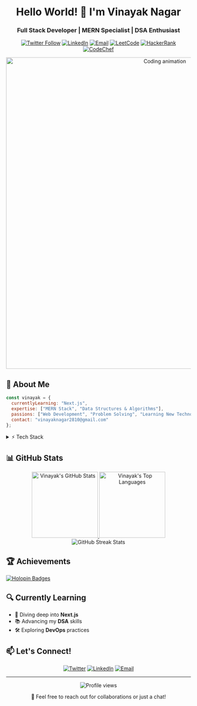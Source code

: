 <div align="center">
  
# Hello World! 👋 I'm Vinayak Nagar

### Full Stack Developer | MERN Specialist | DSA Enthusiast

[![Twitter Follow](https://img.shields.io/twitter/follow/vinayaknagar09?logo=twitter&style=for-the-badge)](https://twitter.com/vinayaknagar09)
[![LinkedIn](https://img.shields.io/badge/LinkedIn-Connect-blue?style=for-the-badge&logo=linkedin)](https://linkedin.com/in/vinayak-nagar-113022252)
[![Email](https://img.shields.io/badge/Email-Contact-red?style=for-the-badge&logo=gmail)](mailto:vinayaknagar2810@gmail.com)
[![LeetCode](https://img.shields.io/badge/LeetCode-Profile-orange?style=for-the-badge&logo=leetcode)](https://www.leetcode.com/vinayaknagar)
[![HackerRank](https://img.shields.io/badge/HackerRank-Profile-brightgreen?style=for-the-badge&logo=hackerrank)](https://www.hackerrank.com/vinayaknagar2003)
[![CodeChef](https://img.shields.io/badge/CodeChef-Profile-brown?style=for-the-badge&logo=codechef)](https://www.codechef.com/users/vinayaknagar)

<img src="https://user-images.githubusercontent.com/74038190/225813708-98b745f2-7d22-48cf-9150-083f1b00d6c9.gif" alt="Coding animation" width="850">

</div>

## 🚀 About Me

```javascript
const vinayak = {
  currentlyLearning: "Next.js",
  expertise: ["MERN Stack", "Data Structures & Algorithms"],
  passions: ["Web Development", "Problem Solving", "Learning New Technologies"],
  contact: "vinayaknagar2810@gmail.com"
};
```

<details>
<summary>⚡ Tech Stack</summary>
<br>

### 💻 Languages
![JavaScript](https://img.shields.io/badge/JavaScript-F7DF1E?style=for-the-badge&logo=javascript&logoColor=black)
![TypeScript](https://img.shields.io/badge/TypeScript-007ACC?style=for-the-badge&logo=typescript&logoColor=white)
![Python](https://img.shields.io/badge/Python-3776AB?style=for-the-badge&logo=python&logoColor=white)
![C++](https://img.shields.io/badge/C++-00599C?style=for-the-badge&logo=cplusplus&logoColor=white)
![Java](https://img.shields.io/badge/Java-ED8B00?style=for-the-badge&logo=java&logoColor=white)
![HTML5](https://img.shields.io/badge/HTML5-E34F26?style=for-the-badge&logo=html5&logoColor=white)
![CSS3](https://img.shields.io/badge/CSS3-1572B6?style=for-the-badge&logo=css3&logoColor=white)

### 🚀 Frameworks & Libraries
![React](https://img.shields.io/badge/React-20232A?style=for-the-badge&logo=react&logoColor=61DAFB)
![Next.js](https://img.shields.io/badge/Next.js-000000?style=for-the-badge&logo=nextdotjs&logoColor=white)
![Node.js](https://img.shields.io/badge/Node.js-339933?style=for-the-badge&logo=nodedotjs&logoColor=white)
![Express.js](https://img.shields.io/badge/Express.js-000000?style=for-the-badge&logo=express&logoColor=white)
![Tailwind CSS](https://img.shields.io/badge/Tailwind_CSS-38B2AC?style=for-the-badge&logo=tailwind-css&logoColor=white)

### 🛢️ Databases
![MongoDB](https://img.shields.io/badge/MongoDB-4EA94B?style=for-the-badge&logo=mongodb&logoColor=white)
![MySQL](https://img.shields.io/badge/MySQL-4479A1?style=for-the-badge&logo=mysql&logoColor=white)
![PostgreSQL](https://img.shields.io/badge/PostgreSQL-316192?style=for-the-badge&logo=postgresql&logoColor=white)

### ☁️ DevOps & Cloud
![AWS](https://img.shields.io/badge/AWS-232F3E?style=for-the-badge&logo=amazon-aws&logoColor=white)
![Docker](https://img.shields.io/badge/Docker-2496ED?style=for-the-badge&logo=docker&logoColor=white)
![Nginx](https://img.shields.io/badge/Nginx-009639?style=for-the-badge&logo=nginx&logoColor=white)

### 🔧 Tools
![Figma](https://img.shields.io/badge/Figma-F24E1E?style=for-the-badge&logo=figma&logoColor=white)
![Git](https://img.shields.io/badge/Git-F05032?style=for-the-badge&logo=git&logoColor=white)
![GitHub](https://img.shields.io/badge/GitHub-100000?style=for-the-badge&logo=github&logoColor=white)

</details>

## 📊 GitHub Stats

<div align="center">
  <a href="https://github.com/vinayak2k03">
    <img height="180em" src="https://github-readme-stats.vercel.app/api?username=vinayak2k03&show_icons=true&theme=tokyonight&include_all_commits=true&count_private=true" alt="Vinayak's GitHub Stats"/>
    <img height="180em" src="https://github-readme-stats.vercel.app/api/top-langs/?username=vinayak2k03&layout=compact&langs_count=8&theme=tokyonight" alt="Vinayak's Top Languages"/>
  </a>
</div>

<div align="center">
  <img src="https://github-readme-streak-stats.herokuapp.com/?user=vinayak2k03&theme=tokyonight" alt="GitHub Streak Stats"/>
</div>

## 🏆 Achievements

[![Holopin Badges](https://holopin.me/vinayak2k03)](https://holopin.io/@vinayak2k03)

## 🔍 Currently Learning

- 🌱 Diving deep into **Next.js**
- 📚 Advancing my **DSA** skills
- 🛠️ Exploring **DevOps** practices

## 📫 Let's Connect!

<div align="center">
  
[![Twitter](https://img.shields.io/badge/Twitter-1DA1F2?style=for-the-badge&logo=twitter&logoColor=white)](https://twitter.com/vinayaknagar09)
[![LinkedIn](https://img.shields.io/badge/LinkedIn-0077B5?style=for-the-badge&logo=linkedin&logoColor=white)](https://linkedin.com/in/vinayak-nagar-113022252)
[![Email](https://img.shields.io/badge/Email-D14836?style=for-the-badge&logo=gmail&logoColor=white)](mailto:vinayaknagar2810@gmail.com)

</div>

---

<div align="center">
  <img src="https://komarev.com/ghpvc/?username=vinayak2k03&label=Profile%20views&color=0e75b6&style=flat" alt="Profile views" />
  <p>💬 Feel free to reach out for collaborations or just a chat!</p>
</div>

